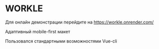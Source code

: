 # WORKLE

Для онлайн демонстрации перейдите на https://workle.onrender.com/

Адаптивный mobile-first макет

Пользовался стандартными возможностями Vue-cli
